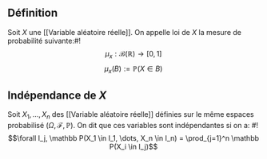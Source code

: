 ## Définition
Soit $X$ une [[Variable aléatoire réelle]]. On appelle loi de $X$ la mesure de probabilité suivante:#!
$$\mu_x: \mathcal B(\mathbb R) \to [0,1]$$ $$\mu_x(B) := \mathbb P (X \in B)$$


## Indépendance de $X$
Soit $X_1, \dots, X_n$ des  [[Variable aléatoire réelle]] définies sur le même espaces probabilisé $(\Omega, \mathcal F, \mathbb P)$. On dit que ces variables sont indépendantes si on a: #!
$$\forall I_j, \mathbb P(X_1 \in I_1, \dots, X_n \in I_n) = \prod_{j=1}^n \mathbb P(X_i \in I_j)$$